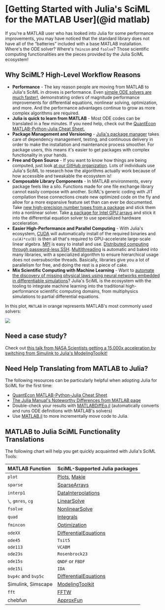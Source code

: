 # [Getting Started with  Julia's SciML for the MATLAB User](@id matlab)

If you're a MATLAB user who has looked into Julia for some performance improvements, you
may have noticed that the standard library does not have all of the “batteries” included
with a base MATLAB installation. Where's the ODE solver? Where's `fmincon` and `fsolve`?
Those scientific computing functionalities are the pieces provided by the Julia SciML
ecosystem!

## Why SciML? High-Level Workflow Reasons

  - **Performance** - The key reason people are moving from MATLAB to Julia's SciML in droves
    is performance. Even [simple ODE solvers are much faster!](https://benchmarks.sciml.ai/stable/MultiLanguage/ode_wrapper_packages/),
    demonstrating orders of magnitude performance improvements for differential equations,
    nonlinear solving, optimization, and more. And the performance advantages continue to
    grow as more complex algorithms are required.
  - **Julia is quick to learn from MATLAB** - Most ODE codes can be translated in a few
    minutes. If you need help, check out the
    [QuantEcon MATLAB-Python-Julia Cheat Sheet.](https://cheatsheets.quantecon.org/)
  - **Package Management and Versioning** - [Julia's package manager](https://github.com/JuliaLang/Pkg.jl)
    takes care of dependency management, testing, and continuous delivery in order to make
    the installation and maintenance process smoother. For package users, this means it's
    easier to get packages with complex functionality in your hands.
  - **Free and Open Source** - If you want to know how things are being computed, just look
    [at our GitHub organization](https://github.com/SciML). Lots of individuals use Julia's
    SciML to research how the algorithms actually work because of how accessible and tweakable
    the ecosystem is!
  - **Composable Library Components** - In MATLAB environments, every package feels like
    a silo. Functions made for one file exchange library cannot easily compose with another.
    SciML's generic coding with JIT compilation these connections create new optimized code on
    the fly and allow for a more expansive feature set than can ever be documented. Take
    [new high-precision number types from a package](https://github.com/JuliaArbTypes/ArbFloats.jl)
    and stick them into a nonlinear solver. Take
    [a package for Intel GPU arrays](https://github.com/JuliaGPU/oneAPI.jl) and stick it into
    the differential equation solver to use specialized hardware acceleration.
  - **Easier High-Performance and Parallel Computing** - With Julia's ecosystem,
    [CUDA](https://github.com/JuliaGPU/CUDA.jl) will automatically install of the required
    binaries and `cu(A)*cu(B)` is then all that's required to GPU-accelerate large-scale
    linear algebra. [MPI](https://github.com/JuliaParallel/MPI.jl) is easy to install and
    use. [Distributed computing through password-less SSH](https://docs.julialang.org/en/v1/manual/distributed-computing/). [Multithreading](https://docs.julialang.org/en/v1/manual/multi-threading/)
    is automatic and baked into many libraries, with a specialized algorithm to ensure
    hierarchical usage does not oversubscribe threads. Basically, libraries give you a lot
    of parallelism for free, and doing the rest is a piece of cake.
  - **Mix Scientific Computing with Machine Learning** - Want to [automate the discovery
    of missing physical laws using neural networks embedded in differentiable simulations](https://arxiv.org/abs/2001.04385)? Julia's SciML is the ecosystem with the tooling to integrate machine
    learning into the traditional high-performance scientific computing domains, from
    multiphysics simulations to partial differential equations.

In this plot, `MATLAB` in orange represents MATLAB's most commonly used solvers:

![](https://user-images.githubusercontent.com/1814174/195836404-ea69730e-69a4-4bf0-8d12-f57d5b8fce21.PNG)

## Need a case study?

Check out [this talk from NASA Scientists getting a 15,000x acceleration by switching from
Simulink to Julia's ModelingToolkit!](https://www.youtube.com/watch?v=tQpqsmwlfY0)

## Need Help Translating from MATLAB to Julia?

The following resources can be particularly helpful when adopting Julia for SciML for the
first time:

  - [QuantEcon MATLAB-Python-Julia Cheat Sheet](https://cheatsheets.quantecon.org/)
  - [The Julia Manual's Noteworthy Differences from MATLAB page](https://docs.julialang.org/en/v1/manual/noteworthy-differences/#Noteworthy-differences-from-MATLAB)
  - Double-check your results with [MATLABDiffEq.jl](https://github.com/SciML/MATLABDiffEq.jl)
    (automatically converts and runs ODE definitions with MATLAB's solvers)
  - Use [MATLAB.jl](https://github.com/JuliaInterop/MATLAB.jl) to more incrementally move
    code to Julia.

## MATLAB to Julia SciML Functionality Translations

The following chart will help you get quickly acquainted with Julia's SciML Tools:

| MATLAB Function     | SciML-Supported Julia packages                                                        |
|:------------------- |:------------------------------------------------------------------------------------- |
| `plot`              | [Plots](https://docs.juliaplots.org/stable/), [Makie](https://docs.makie.org/stable/) |
| `sparse`            | [SparseArrays](https://docs.julialang.org/en/v1/stdlib/SparseArrays/#Sparse-Arrays)   |
| `interp1`           | [DataInterpolations](https://docs.sciml.ai/DataInterpolations/)                |
| `\`, `gmres`, `cg`  | [LinearSolve](http://linearsolve.sciml.ai/dev/)                                       |
| `fsolve`            | [NonlinearSolve](https://nonlinearsolve.sciml.ai/)                                    |
| `quad`              | [Integrals](https://docs.sciml.ai/Integrals/stable/)                                              |
| `fmincon`           | [Optimization](https://optimization.sciml.ai/)                                        |
| `odeXX`             | [DifferentialEquations](https://diffeq.sciml.ai/latest/)                              |
| `ode45`             | `Tsit5`                                                                               |
| `ode113`            | `VCABM`                                                                               |
| `ode23s`            | `Rosenbrock23`                                                                        |
| `ode15s`            | `QNDF` or `FBDF`                                                                      |
| `ode15i`            | `IDA`                                                                                 |
| `bvp4c` and `bvp5c` | [DifferentialEquations](https://diffeq.sciml.ai/latest/)                              |
| Simulink, Simscape  | [ModelingToolkit](https://mtk.sciml.ai/dev/)                                          |
| `fft`               | [FFTW](https://github.com/JuliaMath/FFTW.jl)                                          |
| chebfun             | [ApproxFun](https://juliaapproximation.github.io/ApproxFun.jl/stable/)                |
